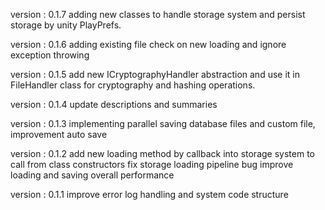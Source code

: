   version : 0.1.7
  adding new classes to handle storage system and persist storage by unity PlayPrefs.

  version : 0.1.6
  adding existing file check on new loading and ignore exception throwing 

  version : 0.1.5
  add new ICryptographyHandler abstraction and use it in FileHandler class for cryptography and hashing operations. 

  version : 0.1.4
  update descriptions and summaries

  version : 0.1.3
  implementing parallel saving database files and custom file, improvement auto save

  version : 0.1.2
  add new loading method by callback into storage system to call from class constructors
  fix storage loading pipeline bug
  improve loading and saving overall performance
  
  version : 0.1.1
  improve error log handling and system code structure